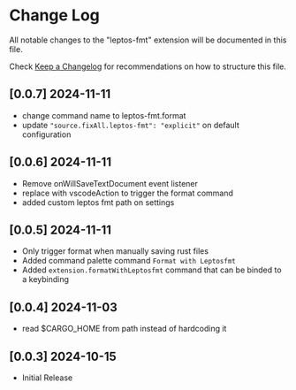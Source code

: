 # Change Log

All notable changes to the "leptos-fmt" extension will be documented in this file.

Check [Keep a Changelog](http://keepachangelog.com/) for recommendations on how to structure this file.

## [0.0.7] 2024-11-11
- change command name to leptos-fmt.format
- update `"source.fixAll.leptos-fmt": "explicit"` on default configuration

## [0.0.6] 2024-11-11
- Remove onWillSaveTextDocument event listener
- replace with vscodeAction to trigger the format command
- added custom leptos fmt path on settings

## [0.0.5] 2024-11-11
- Only trigger format when manually saving rust files
- Added command palette command `Format with Leptosfmt`
- Added `extension.formatWithLeptosfmt` command that can be binded to a keybinding

## [0.0.4] 2024-11-03
- read $CARGO_HOME from path instead of hardcoding it

## [0.0.3] 2024-10-15

- Initial Release